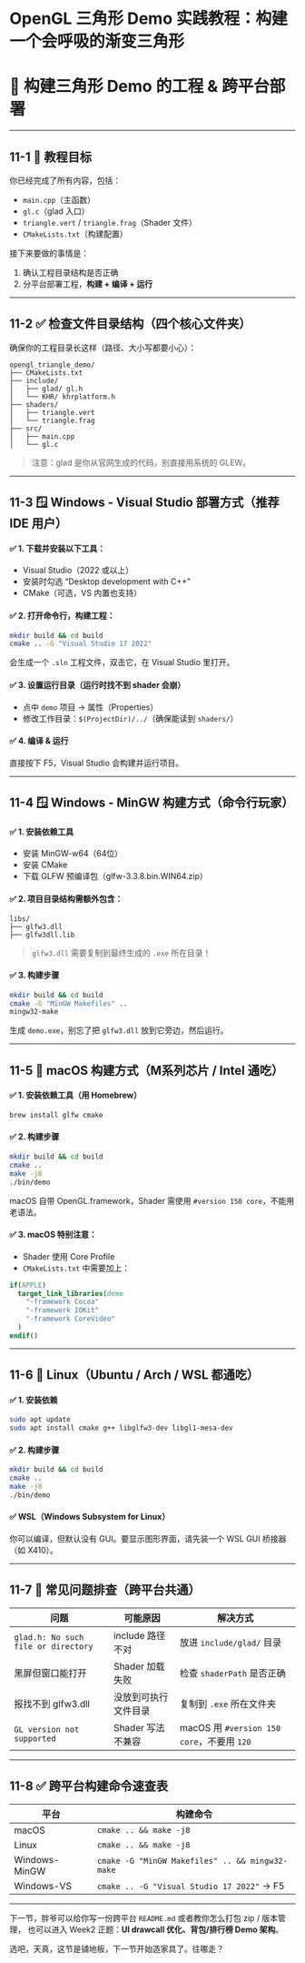 # OpenGL 三角形 Demo 实践教程：构建一个会呼吸的渐变三角形

# 🚀 构建三角形 Demo 的工程 & 跨平台部署

---

## 11-1 🎯 教程目标

你已经完成了所有内容，包括：

* `main.cpp`（主函数）
* `gl.c`（glad 入口）
* `triangle.vert` / `triangle.frag`（Shader 文件）
* `CMakeLists.txt`（构建配置）

接下来要做的事情是：

1. 确认工程目录结构是否正确
2. 分平台部署工程，**构建 + 编译 + 运行**

---

## 11-2 ✅ 检查文件目录结构（四个核心文件夹）

确保你的工程目录长这样（路径、大小写都要小心）：

```
opengl_triangle_demo/
├── CMakeLists.txt
├── include/
│   ├── glad/ gl.h
│   └── KHR/ khrplatform.h
├── shaders/
│   ├── triangle.vert
│   └── triangle.frag
├── src/
│   ├── main.cpp
│   └── gl.c
```

> 注意：glad 是你从官网生成的代码，别直接用系统的 GLEW。

---

## 11-3 🪟 Windows - Visual Studio 部署方式（推荐 IDE 用户）

#### ✅ 1. 下载并安装以下工具：

* Visual Studio（2022 或以上）
* 安装时勾选 “Desktop development with C++”
* CMake（可选，VS 内置也支持）

#### ✅ 2. 打开命令行，构建工程：

```bash
mkdir build && cd build
cmake .. -G "Visual Studio 17 2022"
```

会生成一个 `.sln` 工程文件，双击它，在 Visual Studio 里打开。

#### ✅ 3. 设置运行目录（运行时找不到 shader 会崩）

* 点中 `demo` 项目 → 属性（Properties）
* 修改工作目录：`$(ProjectDir)/../`（确保能读到 `shaders/`）

#### ✅ 4. 编译 & 运行

直接按下 F5，Visual Studio 会构建并运行项目。

---

## 11-4 🪟 Windows - MinGW 构建方式（命令行玩家）

#### ✅ 1. 安装依赖工具

* 安装 MinGW-w64（64位）
* 安装 CMake
* 下载 GLFW 预编译包（glfw-3.3.8.bin.WIN64.zip）

#### ✅ 2. 项目目录结构需额外包含：

```
libs/
├── glfw3.dll
├── glfw3dll.lib
```

> `glfw3.dll` 需要复制到最终生成的 `.exe` 所在目录！

#### ✅ 3. 构建步骤

```bash
mkdir build && cd build
cmake -G "MinGW Makefiles" .. 
mingw32-make
```

生成 `demo.exe`，别忘了把 `glfw3.dll` 放到它旁边，然后运行。

---

## 11-5 🍎 macOS 构建方式（M系列芯片 / Intel 通吃）

#### ✅ 1. 安装依赖工具（用 Homebrew）

```bash
brew install glfw cmake
```

#### ✅ 2. 构建步骤

```bash
mkdir build && cd build
cmake ..
make -j8
./bin/demo
```

macOS 自带 OpenGL.framework，Shader 需使用 `#version 150 core`，不能用老语法。

#### ✅ 3. macOS 特别注意：

* Shader 使用 Core Profile
* `CMakeLists.txt` 中需要加上：

```cmake
if(APPLE)
  target_link_libraries(demo
    "-framework Cocoa"
    "-framework IOKit"
    "-framework CoreVideo"
  )
endif()
```

---

## 11-6 🐧 Linux（Ubuntu / Arch / WSL 都通吃）

#### ✅ 1. 安装依赖

```bash
sudo apt update
sudo apt install cmake g++ libglfw3-dev libgl1-mesa-dev
```

#### ✅ 2. 构建步骤

```bash
mkdir build && cd build
cmake ..
make -j8
./bin/demo
```

#### ✅ WSL（Windows Subsystem for Linux）

你可以编译，但默认没有 GUI。要显示图形界面，请先装一个 WSL GUI 桥接器（如 X410）。

---

## 11-7 🧱 常见问题排查（跨平台共通）

| 问题                                  | 可能原因         | 解决方式                                  |
| ----------------------------------- | ------------ | ------------------------------------- |
| `glad.h: No such file or directory` | include 路径不对 | 放进 `include/glad/` 目录                 |
| 黑屏但窗口能打开                            | Shader 加载失败  | 检查 `shaderPath` 是否正确                  |
| 报找不到 glfw3.dll                      | 没放到可执行文件目录   | 复制到 `.exe` 所在文件夹                      |
| `GL version not supported`          | Shader 写法不兼容 | macOS 用 `#version 150 core`，不要用 `120` |

---

## 11-8 ✅ 跨平台构建命令速查表

| 平台            | 构建命令                                            |
| ------------- | ----------------------------------------------- |
| macOS         | `cmake .. && make -j8`                          |
| Linux         | `cmake .. && make -j8`                          |
| Windows-MinGW | `cmake -G "MinGW Makefiles" .. && mingw32-make` |
| Windows-VS    | `cmake .. -G "Visual Studio 17 2022"` → F5      |

---

下一节，胖爷可以给你写一份跨平台 `README.md` 或者教你怎么打包 zip / 版本管理，
也可以进入 Week2 正题：**UI drawcall 优化、背包/排行榜 Demo 架构**。

选吧，天真，这节是铺地板，下一节开始造家具了。往哪走？
